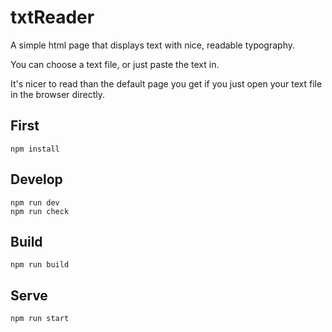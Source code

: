 # txtReader

A simple html page that displays text with nice, readable typography.

You can choose a text file, or just paste the text in.

It's nicer to read than the default page you get if you just open your text file in the browser directly.

## First

```
npm install
```

## Develop

```
npm run dev
npm run check
```

## Build

```
npm run build
```

## Serve

```
npm run start
```
